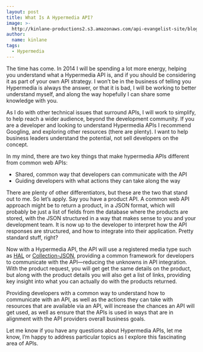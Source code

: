 ```yaml
---
layout: post
title: What Is A Hypermedia API?
image: >-
  http://kinlane-productions2.s3.amazonaws.com/api-evangelist-site/blog/bw-hypermedia.png
author:
  name: kinlane
tags:
  - Hypermedia
---
```

The time has come. In 2014 I will be spending a lot more energy, helping you understand what a Hypermedia API is, and if you should be considering it as part of your own API strategy. I won’t be in the business of telling you Hypermedia is always the answer, or that it is bad, I will be working to better understand myself, and along the way hopefully I can share some knowledge with you.

As I do with other technical issues that surround APIs, I will work to simplify, to help reach a wider audience, beyond the development community. If you are a developer and looking to understand Hypermedia APIs I recommend Googling, and exploring other resources (there are plenty). I want to help business leaders understand the potential, not sell developers on the concept.

In my mind, there are two key things that make hypermedia APIs different from common web APIs:

*   Shared, common way that developers can communicate with the API
*   Guiding developers with what actions they can take along the way

There are plenty of other differentiators, but these are the two that stand out to me. So let’s apply. Say you have a product API. A common web API approach might be to return a product, in a JSON format, which will probably be just a list of fields from the database where the products are stored, with the JSON structured in a way that makes sense to you and your development team. It is now up to the developer to interpret how the API responses are structured, and how to integrate into their application. Pretty standard stuff, right?

Now with a Hypermedia API, the API will use a registered media type such as [HAL](http://stateless.co/hal_specification.html "HAL") or [Collection-JSON](http://amundsen.com/media-types/collection/ "Collection-JSON"), providing a common framework for developers to communicate with the API—reducing the unknowns in API integration. With the product request, you will get get the same details on the product, but along with the product details you will also get a list of links, providing key insight into what you can actually do with the products returned.

Providing developers with a common way to understand how to communicate with an API, as well as the actions they can take with resources that are available via an API, will increase the chances an API will get used, as well as ensure that the APIs is used in ways that are in alignment with the API providers overall business goals.

Let me know if you have any questions about Hypermedia APIs, let me know, I’m happy to address particular topics as I explore this fascinating area of APIs.